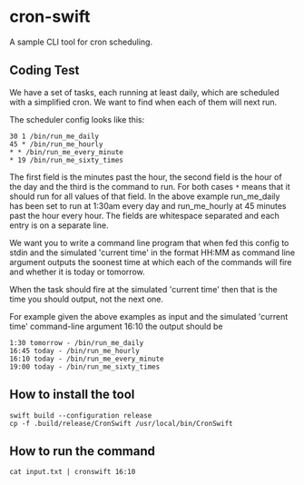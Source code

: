 # cron-swift

A sample CLI tool for cron scheduling.

## Coding Test

We have a set of tasks, each running at least daily, which are scheduled with a simplified cron. We want to find when each of them will next run.

The scheduler config looks like this:

```
30 1 /bin/run_me_daily
45 * /bin/run_me_hourly
* * /bin/run_me_every_minute
* 19 /bin/run_me_sixty_times
```

The first field is the minutes past the hour, the second field is the hour of the day and the third is the command to run. For both cases `*` means that it should run for all values of that field. In the above example run_me_daily has been set to run at 1:30am every day and run_me_hourly at 45 minutes past the hour every hour. The fields are whitespace separated and each entry is on a separate line.

We want you to write a command line program that when fed this config to stdin and the simulated 'current time' in the format HH:MM as command line argument outputs the soonest time at which each of the commands will fire and whether it is today or tomorrow. 

When the task should fire at the simulated 'current time' then that is the time you should output, not the next one.

For example given the above examples as input and the simulated 'current time' command-line argument 16:10 the output should be

```
1:30 tomorrow - /bin/run_me_daily
16:45 today - /bin/run_me_hourly
16:10 today - /bin/run_me_every_minute
19:00 today - /bin/run_me_sixty_times
```

## How to install the tool

```
swift build --configuration release
cp -f .build/release/CronSwift /usr/local/bin/CronSwift
```

## How to run the command

```
cat input.txt | cronswift 16:10
```
